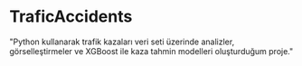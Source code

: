# TraficAccidents
"Python kullanarak trafik kazaları veri seti üzerinde analizler, görselleştirmeler ve XGBoost ile kaza tahmin modelleri oluşturduğum proje."
